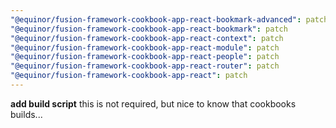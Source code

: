 ```yaml
---
"@equinor/fusion-framework-cookbook-app-react-bookmark-advanced": patch
"@equinor/fusion-framework-cookbook-app-react-bookmark": patch
"@equinor/fusion-framework-cookbook-app-react-context": patch
"@equinor/fusion-framework-cookbook-app-react-module": patch
"@equinor/fusion-framework-cookbook-app-react-people": patch
"@equinor/fusion-framework-cookbook-app-react-router": patch
"@equinor/fusion-framework-cookbook-app-react": patch
---
```


**add build script**
this is not required, but nice to know that cookbooks builds...
